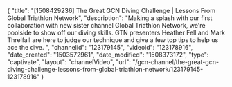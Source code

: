 {
    "title": "[1508429236] The Great GCN Diving Challenge | Lessons From Global Triathlon Network",
    "description": "Making a splash with our first collaboration with new sister channel Global Triathlon Network, we're poolside to show off our diving skills. GTN presenters Heather Fell and Mark Threlfall are here to judge our technique and give a few top tips to help us ace the dive. ",
    "channelid": "123179145",
    "videoid": "123178916",
    "date_created": "1503572961",
    "date_modified": "1508373172",
    "type": "captivate",
    "layout": "channelVideo",
    "url": "\/gcn-channel\/the-great-gcn-diving-challenge-lessons-from-global-triathlon-network\/123179145-123178916"
}